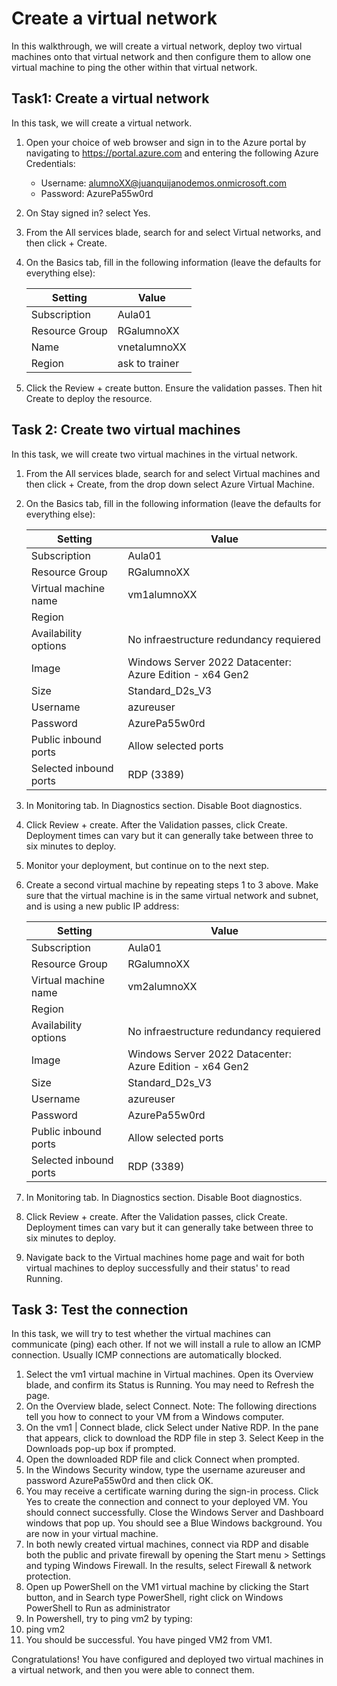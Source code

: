 # Create a virtual network #
In this walkthrough, we will create a virtual network, deploy two virtual machines onto that virtual network and then configure them to allow one virtual machine to ping the other within that virtual network.

## Task1: Create a virtual network ##
In this task, we will create a virtual network.

1. Open your choice of web browser and sign in to the Azure portal by navigating to https://portal.azure.com and entering the following Azure Credentials:

    * Username: alumnoXX@juanquijanodemos.onmicrosoft.com
    * Password: AzurePa55w0rd
    
2. On Stay signed in? select Yes.
3. From the All services blade, search for and select Virtual networks, and then click + Create.
4. On the Basics tab, fill in the following information (leave the defaults for everything else):

    | Setting | Value |
    |---------|-------|
    | Subscription | Aula01 |
    | Resource Group | RGalumnoXX |
    | Name | vnetalumnoXX |
    | Region | ask to trainer |

5. Click the Review + create button. Ensure the validation passes. Then hit Create to deploy the resource.

## Task 2: Create two virtual machines ##
In this task, we will create two virtual machines in the virtual network.
1. From the All services blade, search for and select Virtual machines and then click + Create, from the drop down select Azure Virtual Machine.
2. On the Basics tab, fill in the following information (leave the defaults for everything else):

    | Setting | Value |
    |---------|-------|
    | Subscription | Aula01 |
    | Resource Group | RGalumnoXX |
    | Virtual machine name | vm1alumnoXX |
    | Region | <same vnet> |
    | Availability options | No infraestructure redundancy requiered |
    | Image | Windows Server 2022 Datacenter: Azure Edition - x64 Gen2 |
    | Size | Standard_D2s_V3 |
    | Username | azureuser |
    | Password | AzurePa55w0rd |
    | Public inbound ports | Allow selected ports |
    | Selected inbound ports | RDP (3389) |

4. In Monitoring tab. In Diagnostics section. Disable Boot diagnostics.
6. Click Review + create. After the Validation passes, click Create. Deployment times can vary but it can generally take between three to six minutes to deploy.
7. Monitor your deployment, but continue on to the next step.
8. Create a second virtual machine by repeating steps 1 to 3 above. Make sure that the virtual machine is in the same virtual network and subnet, and is using a new public IP address:

    | Setting | Value |
    |---------|-------|
    | Subscription | Aula01 |
    | Resource Group | RGalumnoXX |
    | Virtual machine name | vm2alumnoXX |
    | Region | <same vnet> |
    | Availability options | No infraestructure redundancy requiered |
    | Image | Windows Server 2022 Datacenter: Azure Edition - x64 Gen2 |
    | Size | Standard_D2s_V3 |
    | Username | azureuser |
    | Password | AzurePa55w0rd |
    | Public inbound ports | Allow selected ports |
    | Selected inbound ports | RDP (3389) |

4. In Monitoring tab. In Diagnostics section. Disable Boot diagnostics.

6. Click Review + create. After the Validation passes, click Create. Deployment times can vary but it can generally take between three to six minutes to deploy.

9. Navigate back to the Virtual machines home page and wait for both virtual machines to deploy successfully and their status' to read Running.

## Task 3: Test the connection ##
In this task, we will try to test whether the virtual machines can communicate (ping) each other. If not we will install a rule to allow an ICMP connection. Usually ICMP connections are automatically blocked.
1. Select the vm1 virtual machine in Virtual machines. Open its Overview blade, and confirm its Status is Running. You may need to Refresh the page.
2. On the Overview blade, select Connect.
Note: The following directions tell you how to connect to your VM from a Windows computer.
3. On the vm1 | Connect blade, click Select under Native RDP. In the pane that appears, click to download the RDP file in step 3. Select Keep in the Downloads pop-up box if prompted.
4. Open the downloaded RDP file and click Connect when prompted.
5. In the Windows Security window, type the username azureuser and password AzurePa55w0rd and then click OK.
6. You may receive a certificate warning during the sign-in process. Click Yes to create the connection and connect to your deployed VM. You should connect successfully. Close the Windows Server and Dashboard windows that pop up. You should see a Blue Windows background. You are now in your virtual machine.
7. In both newly created virtual machines, connect via RDP and disable both the public and private firewall by opening the Start menu > Settings and typing Windows Firewall. In the results, select Firewall & network protection.
8. Open up PowerShell on the VM1 virtual machine by clicking the Start button, and in Search type PowerShell, right click on Windows PowerShell to Run as administrator
9. In Powershell, try to ping vm2 by typing:
10. ping vm2
11. You should be successful. You have pinged VM2 from VM1.

Congratulations! You have configured and deployed two virtual machines in a virtual network, and then you were able to connect them.

